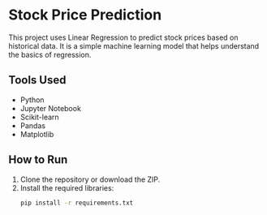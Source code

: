 
# Stock Price Prediction

This project uses Linear Regression to predict stock prices based on historical data. It is a simple machine learning model that helps understand the basics of regression.

## Tools Used
- Python
- Jupyter Notebook
- Scikit-learn
- Pandas
- Matplotlib

## How to Run
1. Clone the repository or download the ZIP.
2. Install the required libraries:
   ```bash
   pip install -r requirements.txt
